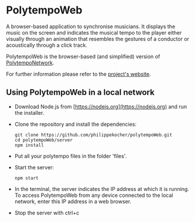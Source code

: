 # PolytempoWeb

A browser-based application to synchronise musicians. It displays the music on the screen and indicates the musical tempo to the player either visually through an animation that resembles the gestures of a conductor or acoustically through a click track.

PolytempoWeb is the browser-based (and simplified) version of [PolytempoNetwork](https://github.com/philippekocher/polytempo).

For further information please refer to the [project's website](https://polytempo.zhdk.ch).


## Using PolytempoWeb in a local network

- Download Node.js from [https://nodejs.org](https://nodejs.org) and run the installer.

- Clone the repository and install the dependencies:

      git clone https://github.com/philippekocher/polytempoWeb.git
      cd polytempoWeb/server
      npm install			

- Put all your polytempo files in the folder 'files'.

- Start the server:

      npm start

- In the terminal, the server indicates the IP address at which it is running. To access PolytempoWeb from any device connected to the local network, enter this IP address in a web browser.

- Stop the server with ctrl+c
